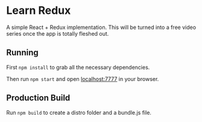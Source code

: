 # Learn Redux

A simple React + Redux implementation. This will be turned into a free video series once the app is totally fleshed out.

## Running

First `npm install` to grab all the necessary dependencies.

Then run `npm start` and open <localhost:7777> in your browser.

## Production Build

Run `npm build` to create a distro folder and a bundle.js file.
